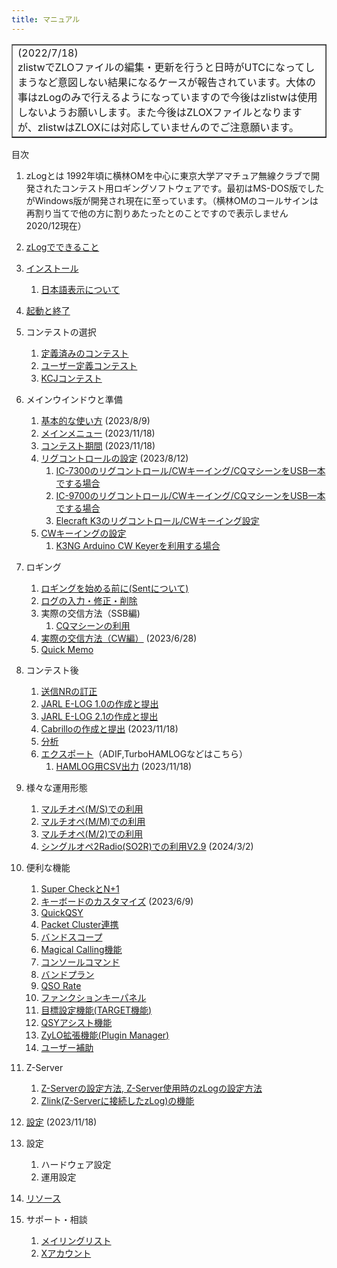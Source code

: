 ```yaml
---
title: マニュアル
---
```

   
<table border>
<tr>
<td>(2022/7/18)<br>
zlistwでZLOファイルの編集・更新を行うと日時がUTCになってしまうなど意図しない結果になるケースが報告されています。大体の事はzLogのみで行えるようになっていますので今後はzlistwは使用しないようお願いします。また今後はZLOXファイルとなりますが、zlistwはZLOXには対応していませんのでご注意願います。</td>
</tr>
</table>

目次
1. zLogとは
1992年頃に横林OMを中心に東京大学アマチュア無線クラブで開発されたコンテスト用ロギングソフトウェアです。最初はMS-DOS版でしたがWindows版が開発され現在に至っています。（横林OMのコールサインは再割り当てで他の方に割りあたったとのことですので表示しません　2020/12現在）

1. [zLogでできること](zLog%E3%81%A7%E3%81%A7%E3%81%8D%E3%82%8B%E3%81%93%E3%81%A8)
1. [インストール](%E3%82%A4%E3%83%B3%E3%82%B9%E3%83%88%E3%83%BC%E3%83%AB)
    1. [日本語表示について](%E6%97%A5%E6%9C%AC%E8%AA%9E%E8%A1%A8%E7%A4%BA%E3%81%AB%E3%81%A4%E3%81%84%E3%81%A6)
1. [起動と終了](%E8%B5%B7%E5%8B%95%E3%81%A8%E7%B5%82%E4%BA%86)
1. コンテストの選択
    1. [定義済みのコンテスト](%E5%AE%9A%E7%BE%A9%E6%B8%88%E3%81%BF%E3%81%AE%E3%82%B3%E3%83%B3%E3%83%86%E3%82%B9%E3%83%88)
    1. [ユーザー定義コンテスト](%E3%83%A6%E3%83%BC%E3%82%B6%E3%83%BC%E5%AE%9A%E7%BE%A9%E3%82%B3%E3%83%B3%E3%83%86%E3%82%B9%E3%83%88)
    1. [KCJコンテスト](KCJ%E3%82%B3%E3%83%B3%E3%83%86%E3%82%B9%E3%83%88) 
1. メインウインドウと準備
    1. [基本的な使い方](%E5%9F%BA%E6%9C%AC%E7%9A%84%E3%81%AA%E4%BD%BF%E3%81%84%E6%96%B9) (2023/8/9)
    2. [メインメニュー](%E3%83%A1%E3%82%A4%E3%83%B3%E3%83%A1%E3%83%8B%E3%83%A5%E3%83%BC) (2023/11/18)
    3. [コンテスト期間](%E3%82%B3%E3%83%B3%E3%83%86%E3%82%B9%E3%83%88%E6%9C%9F%E9%96%93) (2023/11/18)
    1. [リグコントロールの設定](%E3%83%AA%E3%82%B0%E3%82%B3%E3%83%B3%E3%83%88%E3%83%AD%E3%83%BC%E3%83%AB) (2023/8/12)
        1. [IC-7300のリグコントロール/CWキーイング/CQマシーンをUSB一本でする場合](ic7300.md)
        1. [IC-9700のリグコントロール/CWキーイング/CQマシーンをUSB一本でする場合](ic9700.md)
        1. [Elecraft K3のリグコントロール/CWキーイング設定](elecraft.md)
    1. [CWキーイングの設定](CW%E3%82%AD%E3%83%BC%E3%82%A4%E3%83%B3%E3%82%B0)
        1. [K3NG Arduino CW Keyerを利用する場合](K3NG_keyer.md)
1. ロギング
    1. [ロギングを始める前に(Sentについて)](Sent%E3%81%AB%E3%81%A4%E3%81%84%E3%81%A6)
    1. [ログの入力・修正・削除](%E3%83%AD%E3%82%B0%E3%81%AE%E5%85%A5%E5%8A%9B)
    1. 実際の交信方法（SSB編)
        1. [CQマシーンの利用](CQ%E3%83%9E%E3%82%B7%E3%83%BC%E3%83%B3%E3%81%AE%E5%88%A9%E7%94%A8)
    1. [実際の交信方法（CW編）](%E4%BA%A4%E4%BF%A1%E6%96%B9%E6%B3%95%EF%BC%88%EF%BC%A3%EF%BC%B7%EF%BC%89) (2023/6/28)
    1. [Quick Memo](Quick-Memo)
1. コンテスト後
    1. [送信NRの訂正](%E9%80%81%E4%BF%A1%EF%BC%AE%EF%BC%B2%E3%81%AE%E8%A8%82%E6%AD%A3)
    1. [JARL E-LOG 1.0の作成と提出](JARL-E-LOG-1.0%E3%81%AE%E4%BD%9C%E6%88%90%E3%81%A8%E6%8F%90%E5%87%BA)
    1. [JARL E-LOG 2.1の作成と提出](JARL-E-LOG-2.x%E3%81%AE%E4%BD%9C%E6%88%90%E3%81%A8%E6%8F%90%E5%87%BA)
    2. [Cabrilloの作成と提出](Cabrillo) (2023/11/18)
    1. [分析](%E5%88%86%E6%9E%90)
    1. [エクスポート](%E3%82%A8%E3%82%AF%E3%82%B9%E3%83%9D%E3%83%BC%E3%83%88)（ADIF,TurboHAMLOGなどはこちら）
        1. [HAMLOG用CSV出力](HAMLOG%E7%94%A8CSV%E5%87%BA%E5%8A%9B) (2023/11/18)
1. 様々な運用形態
    1. [マルチオペ(M/S)での利用](%E3%83%9E%E3%83%AB%E3%83%81%E3%82%AA%E3%83%9A%EF%BC%88%EF%BC%AD%EF%BC%8F%EF%BC%B3%EF%BC%89%E3%81%A7%E3%81%AE%E5%88%A9%E7%94%A8)
    1. [マルチオペ(M/M)での利用](%E3%83%9E%E3%83%AB%E3%83%81%E3%82%AA%E3%83%9A%EF%BC%88%EF%BC%AD%EF%BC%8F%EF%BC%AD%EF%BC%89%E3%81%A7%E3%81%AE%E5%88%A9%E7%94%A8)
    1. [マルチオペ(M/2)での利用](%E3%83%9E%E3%83%AB%E3%83%81%E3%82%AA%E3%83%9A%EF%BC%88%EF%BC%AD%EF%BC%8F%EF%BC%92%EF%BC%89%E3%81%A7%E3%81%AE%E5%88%A9%E7%94%A8)
    1. [シングルオペ2Radio(SO2R)での利用V2.9](%E3%82%B7%E3%83%B3%E3%82%B0%E3%83%AB%E3%82%AA%E3%83%9A2Radio(SO2R)%E3%81%A7%E3%81%AE%E5%88%A9%E7%94%A8V2.9) (2024/3/2)
1. 便利な機能
    1. [Super CheckとN+1](Super-Check-(N%EF%BC%8B1))
    1. [キーボードのカスタマイズ](%E3%82%AD%E3%83%BC%E3%83%9C%E3%83%BC%E3%83%89%E3%81%AE%E3%82%AB%E3%82%B9%E3%82%BF%E3%83%9E%E3%82%A4%E3%82%BA) (2023/6/9)
    1. [QuickQSY](QuickQSY)
    1. [Packet Cluster連携](Packet-Cluster%E9%80%A3%E6%90%BA)
    1. [バンドスコープ](%E3%83%90%E3%83%B3%E3%83%89%E3%82%B9%E3%82%B3%E3%83%BC%E3%83%97)
    1. [Magical Calling機能](Magical-Calling%E6%A9%9F%E8%83%BD)
    1. [コンソールコマンド](%E3%82%B3%E3%83%B3%E3%82%BD%E3%83%BC%E3%83%AB%E3%82%B3%E3%83%9E%E3%83%B3%E3%83%89)
    1. [バンドプラン](%E3%83%90%E3%83%B3%E3%83%89%E3%83%97%E3%83%A9%E3%83%B3)
    1. [QSO Rate](QSO-Rate)
    1. [ファンクションキーパネル](%E3%83%95%E3%82%A1%E3%83%B3%E3%82%AF%E3%82%B7%E3%83%A7%E3%83%B3%E3%82%AD%E3%83%BC%E3%83%91%E3%83%8D%E3%83%AB)
    1. [目標設定機能(TARGET機能)](TARGET%E6%A9%9F%E8%83%BD)
    1. [QSYアシスト機能](QSY%E3%82%A2%E3%82%B7%E3%82%B9%E3%83%88%E6%A9%9F%E8%83%BD)
    1. [ZyLO拡張機能(Plugin Manager)](ZyLO%E6%8B%A1%E5%BC%B5%E6%A9%9F%E8%83%BD)
    1. [ユーザー補助](%E3%83%A6%E3%83%BC%E3%82%B6%E3%83%BC%E8%A3%9C%E5%8A%A9)
1. Z-Server
    1. [Z-Serverの設定方法, Z-Server使用時のzLogの設定方法](server_setup.md)
    1. [Zlink(Z-Serverに接続したzLog)の機能](zlink_howto.md)
1. [設定](%E8%A8%AD%E5%AE%9A) (2023/11/18)
2. 設定
    1. ハードウェア設定
    2. 運用設定
1. [リソース](%E3%83%AA%E3%82%BD%E3%83%BC%E3%82%B9)
1. サポート・相談
    1. [メイリングリスト](%E3%83%A1%E3%82%A4%E3%83%AA%E3%83%B3%E3%82%B0%E3%83%AA%E3%82%B9%E3%83%88)
    1. [Xアカウント](x_account.md)
